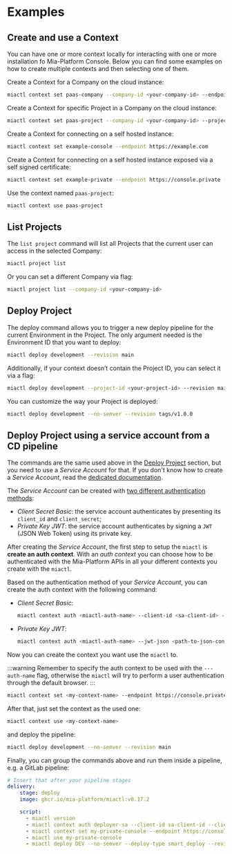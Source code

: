 # Examples

## Create and use a Context

You can have one or more context locally for interacting with one or more installation fo Mia-Platform Console. Below
you can find some examples on how to create multiple contexts and then selecting one of them.

Create a Context for a Company on the cloud instance:

```sh
miactl context set paas-company --company-id <your-company-id> --endpoint https://console.cloud.mia-platform.eu
```

Create a Context for specific Project in a Company on the cloud instance:

```sh
miactl context set paas-project --company-id <your-company-id> --project-id <your-project-id> --endpoint https://console.cloud.mia-platform.eu
```

Create a Context for connecting on a self hosted instance:

```sh
miactl context set example-console --endpoint https://example.com
```

Create a Context for connecting on a self hosted instance exposed via a self signed certificate:

```sh
miactl context set example-private --endpoint https://console.private --ca-cert /path/to/custom/private/ca.crt
```

Use the context named `paas-project`:

```sh
miactl context use paas-project
```

## List Projects

The `list project` command will list all Projects that the current user can access in the selected Company:

```sh
miactl project list
```

Or you can set a different Company via flag:

```sh
miactl project list --company-id <your-company-id>
```

## Deploy Project

The deploy command allows you to trigger a new deploy pipeline for the current Environment in the Project. The only
argument needed is the Environment ID that you want to deploy:

```sh
miactl deploy development --revision main
```

Additionally, if your context doesn’t contain the Project ID, you can select it via a flag:

```sh
miactl deploy development --project-id <your-project-id> --revision main
```

You can customize the way your Project is deployed:

```sh
miactl deploy development --no-semver --revision tags/v1.0.0
```

## Deploy Project using a service account from a CD pipeline

The commands are the same used above in the [Deploy Project](#deploy-project) section, but you need to use a _Service Account_ for that.
If you don't know how to create a _Service Account_, read the [dedicated documentation](https://docs.mia-platform.eu/docs/development_suite/identity-and-access-management/manage-service-accounts).

The _Service Account_ can be created with [two different authentication methods](https://docs.mia-platform.eu/docs/development_suite/identity-and-access-management/manage-service-accounts#adding-a-service-account):
* _Client Secret Basic_: the service account authenticates by presenting its `client_id` and `client_secret`;
* _Private Key JWT_: the service account authenticates by signing a `JWT` (JSON Web Token) using its private key.


After creating the _Service Account_, the first step to setup the `miactl` is **create an auth context**.
With an _auth context_ you can choose how to be authenticated with the Mia-Platform APIs in all your different contexts you create with the `miactl`.

Based on the authentication method of your _Service Account_, you can create the auth context with the following command:

* _Client Secret Basic_:
  ```sh
  miactl context auth <miactl-auth-name> --client-id <sa-client-id> --client-secret <sa-client-secret>
  ```

* _Private Key JWT_:
  ```sh
  miactl context auth <miactl-auth-name> --jwt-json <path-to-json-containing-the-json-config-of-a-jwt-service-account>
  ```

Now you can create the context you want use the `miactl` to.

:::warning
Remember to specify the auth context to be used with the `---auth-name` flag, otherwise the `miactl` will try to perform a user authentication through the default browser.
:::

```sh
miactl context set <my-context-name> --endpoint https://console.private --company-id <my-company-id> --project-id <my-project-id> --auth-name <miactl-auth-name>
```

After that, just set the context as the used one:

```sh
miactl context use <my-context-name>
```

and deploy the pipeline:

```sh
miactl deploy development --no-semver --revision main
```

Finally, you can group the commands above and run them inside a pipeline, e.g. a GitLab pipeline:

```yaml
# Insert that after your pipeline stages
delivery:
    stage: deploy
    image: ghcr.io/mia-platform/miactl:v0.17.2

    script:
      - miactl version
      - miactl context auth deployer-sa --client-id sa-client-id --client-secret sa-super-secret
      - miactl context set my-private-console --endpoint https://console.private --company-id id-of-my-company --project-id id-of-my-project --auth-name deployer-sa
      - miactl use my-private-console
      - miactl deploy DEV --no-semver --deploy-type smart_deploy --revision main
```
